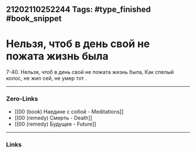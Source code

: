 21202110252244
Tags: #type_finished #book_snippet 
---
# Нельзя, чтоб в день свой не пожата жизнь была

 7-40. Нельзя, чтоб в день свой не пожата жизнь была, Как спелый колос,  не жил сей, не умер тот  .

---
### Zero-Links
 - [[00 (book) Наедине с собой - Meditations]]
 - [[00 (remedy) Смерть - Death]]
 - [[00 (remedy) Будущее - Future]]
---
### Links
